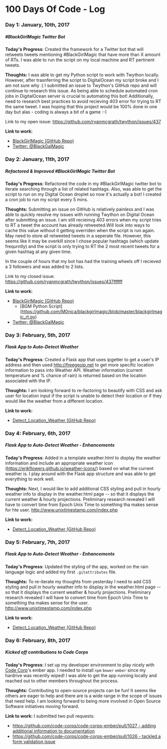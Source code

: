 # 100 Days Of Code - Log

### Day 1: January, 10th, 2017
##### #BlackGirlMagic Twitter Bot

**Today's Progress**: Created the framework for a Twitter bot that will retweets tweets mentioning #BlackGirlMagic that have more than X amount of RTs. I was able to run the script on my local machine and RT pertinent tweets. 

**Thoughts:** I was able to get my Python script to work with Twython locally. However, after trasnferring the script to DigitalOcean my script broke and I am not sure why :( I submitted an issue to Twython's GitHub repo and will continue to research this issue. As being able to schedule automated cron jobs in DigitalOcean server is crucial to automating this bot!
Additionally, need to research best practices to avoid recieving 403 error for trying to RT the same tweet. I was hoping that this project would be 100% done in one day but alas - coding is always a bit of a game :-) 

Link to my open issue: https://github.com/ryanmcgrath/twython/issues/437

**Link to work:** 
- [BlackGirlMagic (GitHub Repo)](https://github.com/M0nica/blackgirlmagic)
- [Twitter: @BlackGalMagic](https://twitter.com/blackgalmagic)


### Day 2: January, 11th, 2017
##### Refactored & Improved #BlackGirlMagic Twitter Bot 

**Today's Progress**: Refactored the code in my #BlackGirlMagic twitter bot to iterate searching through a list of related hashtags. Also, was able to get the script to run on my Digital Ocean droplet so now it's actually a bot! I created a cron job to run my script every 5 mins. 

**Thoughts:** 
Submitting an issue on GitHub is relatively painless and I was able to quickly resolve my issues with running Twython on Digital Ocean after submitting an issue. I am still recieinvg 403 errors when my script tries to RT a tweet the account has already retweeted.Will look into ways to cache this value without it getting overriden when the script is run again. May need to store all retweeted tweets in a seperate file. However, this seems like it may be overkill since I chose popular hashtags (which update frequrntly) and the script is only trying to RT the 2 most recent tweets for a given hashtag at any given time. 

In the couple of hours that my bot has had the training wheels off I recieved a 3 followers and was added to 2 lists. 

Link to my closed issue: https://github.com/ryanmcgrath/twython/issues/437ffffff

**Link to work:** 
- [BlackGirlMagic (GitHub Repo)](https://github.com/M0nica/blackgirlmagic)
   - [BGM Python Script] (https://github.com/M0nica/blackgirlmagic/blob/master/blackgirlmagic_rt.py) 
- [Twitter: @BlackGalMagic](https://twitter.com/blackgalmagic)

### Day 3: February, 5th, 2017
##### Flask App to Auto-Detect Weather 
**Today's Progress**: Created a Flask app that uses ipgetter to get a user's IP address and then used http://freegeoip.net to get more specific location information to pass into Weather API. Weather information (current temperature and % chance of rain) is returned based on the location associated with the IP. 

**Thoughts:** 
I am looking forward to re-factoring to beautify with CSS and ask user for location input if the script is unable to detect their location or if they would like the weather from a different location.


**Link to work:** 
- [Detect_Location_Weather (GitHub Repo)](https://github.com/M0nica/flask_weather/blob/master/detect_location_weather.py)
  



### Day 4: February, 6th, 2017
##### Flask App to Auto-Detect Weather - Enhancements
**Today's Progress**: Added in a template weather.html to display the weather information and include an appropriate weather icon (https://erikflowers.github.io/weather-icons/) based on what the current weather is. I play around with the Flask app structure and was able to get everything to work well.

**Thoughts:** 
Next, I would like to add additional CSS styling and pull in hourly weather info to display in the weather.html page -- so that it displays the current weather & hourly projections. Preliminary research revealed I will have to convert time from Epoch Unix Time to something tha makes sense for hte user. http://www.unixtimestamp.com/index.php

**Link to work:** 
- [Detect_Location_Weather (GitHub Repo)](https://github.com/M0nica/flask_weather/blob/master/detect_location_weather.py)


### Day 5: February, 7th, 2017
##### Flask App to Auto-Detect Weather - Enhancements
**Today's Progress**: Updated the styling of the app, worked on the rain language logic and added my first `.gitattributes` file.

**Thoughts:** 
To re-iterate my thoughts from yesterday I need to add CSS styling and pull in hourly weather info to display in the weather.html page -- so that it displays the current weather & hourly projections. Preliminary research revealed I will have to convert time from Epoch Unix Time to something tha makes sense for the user. http://www.unixtimestamp.com/index.php

**Link to work:** 
- [Detect_Location_Weather (GitHub Repo)](https://github.com/M0nica/flask_weather/blob/master/detect_location_weather.py)
  


### Day 6: February, 8th, 2017
##### Kicked off contributions to Code Corps
**Today's Progress**: I set up my developer environment to play nicely with [Code Corp](https://github.com/code-corps)'s ember app. I needed to install `npm` `bower` `ember` since my hardrive was recently wiped! I was able to get the app running locally and reached out to other members throughout the process. 

**Thoughts:** 
Contributing to open-source projects can be fun! It seems like others are eager to help and there are is a wide range in the scope of issues that need help. I am looking forward to being more involved in Open Source Software initiatives moving forward. 


**Link to work:** 
I submitted two pull requests:
- [https://github.com/code-corps/code-corps-ember/pull/1027 - adding additional information to documentation](https://github.com/code-corps/code-corps-ember/pull/1027)
- [https://github.com/code-corps/code-corps-ember/pull/1026 - tackled a form validation issue](https://github.com/code-corps/code-corps-ember/pull/1026)
  





